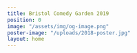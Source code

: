 ```yaml
---
title: Bristol Comedy Garden 2019
position: 0
image: "/assets/img/og-image.png"
poster-image: "/uploads/2018-poster.jpg"
layout: home
---
```


